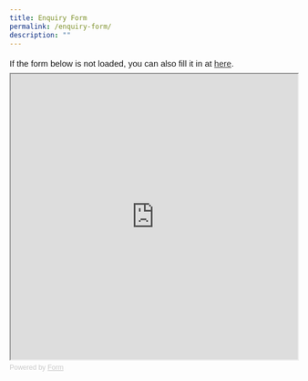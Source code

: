 ```yaml
---
title: Enquiry Form
permalink: /enquiry-form/
description: ""
---
```

<div style="font-family: Sans-Serif;
    font-size: 15px;
    color: #000;
    opacity: 0.9;
    padding-top: 5px;
    padding-bottom: 8px;">
  If the form below is not loaded, you can also fill it in at
  <a href="https://form.gov.sg/64a39015b529c300125de2a6">here</a>.
</div>

<!-- Change the width and height values to suit you best -->
<iframe style="width: 100%; height: 500px" src="https://form.gov.sg/64a39015b529c300125de2a6" id="iframe"></iframe>

<div style="font-family: Sans-Serif;
    font-size: 12px;
    color: #999;
    opacity: 0.5;
    padding-top: 5px;">
  Powered by <a style="color: #999" href="https://form.gov.sg">Form</a>
</div>
